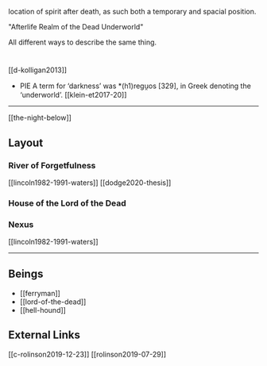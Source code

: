 location of spirit after death, 
as such both a temporary and spacial position.

"Afterlife
Realm of the Dead
Underworld"

All different ways to describe the same thing.


# 

[[d-kolligan2013]]


- PIE A term for ‘darkness’ was *(h1)regu̯os [329], in Greek denoting the ‘underworld’. [[klein-et2017-20]]
---

[[the-night-below]]

## Layout
### River of Forgetfulness
[[lincoln1982-1991-waters]]
[[dodge2020-thesis]]
### House of the Lord of the Dead
### Nexus
[[lincoln1982-1991-waters]]

---

## Beings
- [[ferryman]]
- [[lord-of-the-dead]]
- [[hell-hound]]


## External Links
[[c-rolinson2019-12-23]]
[[rolinson2019-07-29]]